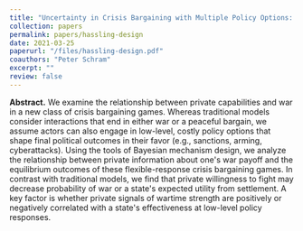 ```yaml
---
title: "Uncertainty in Crisis Bargaining with Multiple Policy Options: A Game-Free Analysis"
collection: papers
permalink: papers/hassling-design
date: 2021-03-25
paperurl: "/files/hassling-design.pdf"
coauthors: "Peter Schram"
excerpt: ""
review: false
---
```


**Abstract.**
We examine the relationship between private capabilities and war in a new class of crisis bargaining games.
Whereas traditional models consider interactions that end in either war or a peaceful bargain, we assume actors can also engage in low-level, costly policy options that shape final political outcomes in their favor (e.g., sanctions, arming, cyberattacks).
Using the tools of Bayesian mechanism design, we analyze the relationship between private information about one's war payoff and the equilibrium outcomes of these flexible-response crisis bargaining games.
In contrast with traditional models, we find that private willingness to fight may decrease probability of war or a state's expected utility from settlement.
A key factor is whether private signals of wartime strength are positively or negatively correlated with a state's effectiveness at low-level policy responses.
